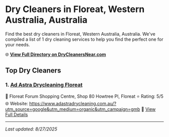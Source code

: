 # Dry Cleaners in Floreat, Western Australia, Australia

Find the best dry cleaners in Floreat, Western Australia, Australia. We've compiled a list of 1 dry cleaning services to help you find the perfect one for your needs.

🌐 **[View Full Directory on DryCleanersNear.com](https://drycleanersnear.com/city/Australia/Western%20Australia/Floreat)**

## Top Dry Cleaners

### 1. [Ad Astra Drycleaning Floreat](https://drycleanersnear.com/dryCleaner/68ad16691d9ee695c925302c/ad-astra-drycleaning-floreat)
📍 Floreat Forum Shopping Centre, Shop 80 Howtree Pl, Floreat
⭐ Rating: 5/5
🌐 Website: https://www.adastradrycleaning.com.au/?utm_source=google&utm_medium=organic&utm_campaign=gmb
🔗 [View Full Details](https://drycleanersnear.com/dryCleaner/68ad16691d9ee695c925302c/ad-astra-drycleaning-floreat)


---

*Last updated: 8/27/2025*

